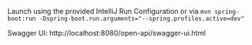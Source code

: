 Launch using the provided IntelliJ Run Configuration or
via `mvn spring-boot:run -Dspring-boot.run.arguments="--spring.profiles.active=dev"`

Swagger UI: http://localhost:8080/open-api/swagger-ui.html